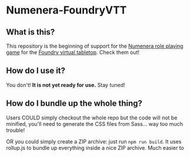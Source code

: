 # Numenera-FoundryVTT

## What is this?

This repository is the beginning of support for the [Numenera role playing game](http://numenera.com/) for the [Foundry virtual tabletop](http://foundryvtt.com/#about-foundry-virtual-tabletop). Check them out!

## How do I use it?

You don't! **It is not yet ready for use.** Stay tuned!

## How do I bundle up the whole thing?

Users COULD simply checkout the whole repo but the code will not be minified, you'll need to generate the CSS files from Sass... way too much trouble!

OR you could simply create a ZIP archive: just run `npm run build`. It uses rollup.js to bundle up everything inside a nice ZIP archive. Much easier to 